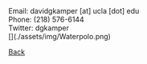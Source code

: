 <div class="center">
Email: davidgkamper [at] ucla [dot] edu
</div>

<div class="center">  
Phone: (218) 576-6144
</div>

<div class="center">
Twitter: dgkamper
</div>

<div class="center">
[](./assets/img/Waterpolo.png)
</div>

[Back](./)
